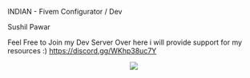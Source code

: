 INDIAN - Fivem Configurator / Dev

Sushil Pawar

Feel Free to Join my Dev Server Over here i will provide support for my resources :)  https://discord.gg/WKhp38uc7Y

<p align="center">
 <a href=https://discord.gg/WKhp38uc7Y><img src=https://github-readme-stats.vercel.app/api?
